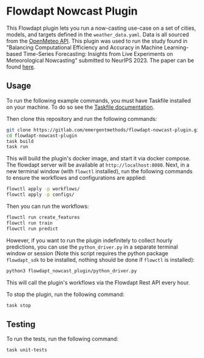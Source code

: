 # Flowdapt Nowcast Plugin

This Flowdapt plugin lets you run a now-casting use-case on a set of cities, models, and targets defined in the `weather_data.yaml`. Data is all sourced from the [OpenMeteo API](https://open-meteo.com/). This plugin was used to run the study found in "Balancing Computational Efficiency and Accuracy in Machine Learning-based Time-Series Forecasting: Insights from Live Experiments on Meteorological Nowcasting" submitted to NeurIPS 2023. The paper can be found [here](https://arxiv.org/abs/2309.15207).

## Usage

To run the following example commands, you must have Taskfile installed on your machine. To do so see the [Taskfile documentation](https://taskfile.dev/installation/).


Then clone this repository and run the following commands:

```bash
git clone https://gitlab.com/emergentmethods/flowdapt-nowcast-plugin.git
cd flowdapt-nowcast-plugin
task build
task run
```

This will build the plugin's docker image, and start it via docker compose. The flowdapt server will be available at `http://localhost:8080`. Next, in a new terminal window (with `flowctl` installed), run the following commands to ensure the workflows and configurations are applied:

```bash
flowctl apply -p workflows/
flowctl apply -p configs/
```

Then you can run the workflows:

```bash
flowctl run create_features
flowctl run train
flowctl run predict
```

However, if you want to run the plugin indefinitely to collect hourly predictions, you can use the `python_driver.py` in a separate terminal window or session (Note this script requires the python package `flowdapt_sdk` to be installed, nothing should be done if `flowctl` is installed):

```bash
python3 flowdapt_nowcast_plugin/python_driver.py
```

This will call the plugin's workflows via the Flowdapt Rest API every hour.

To stop the plugin, run the following command:

```bash
task stop
```

## Testing

To run the tests, run the following command:

```bash
task unit-tests
```
